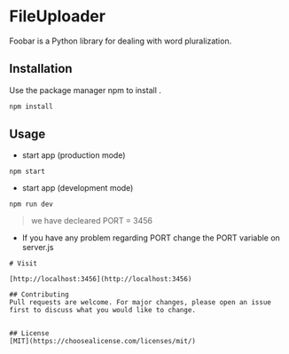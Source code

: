 # FileUploader

Foobar is a Python library for dealing with word pluralization.

## Installation

Use the package manager npm to install .

```bash
npm install
```

## Usage



- start app (production mode)
```
npm start
```


- start app (development mode)
```
npm run dev
```




> we have decleared PORT = 3456
- If you have any problem regarding PORT change the PORT variable on server.js
```
# Visit

[http://localhost:3456](http://localhost:3456)

## Contributing
Pull requests are welcome. For major changes, please open an issue first to discuss what you would like to change.


## License
[MIT](https://choosealicense.com/licenses/mit/)
